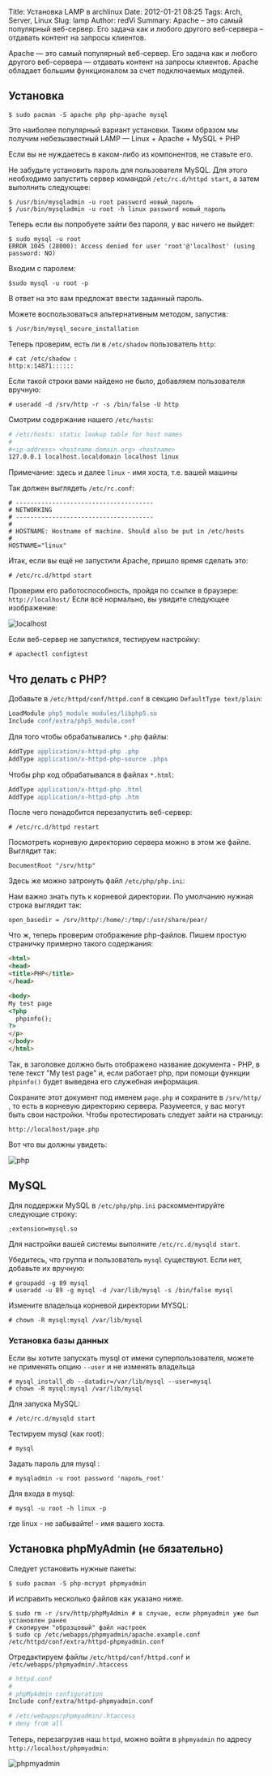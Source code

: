Title: Установка LAMP в archlinux
Date: 2012-01-21 08:25
Tags: Arch, Server, Linux
Slug: lamp
Author: redVi
Summary: Apache – это самый популярный веб-сервер. Его задача как и любого другого веб-сервера – отдавать контент на запросы клиентов.

Apache &mdash; это самый популярный веб-сервер. Его задача как и любого другого
веб-сервера &mdash; отдавать контент на запросы клиентов. Apache обладает
большим функционалом за счет подключаемых модулей.


## Установка

```console
$ sudo pacman -S apache php php-apache mysql
```

Это наиболее популярный вариант установки. Таким образом мы получим небезызвестный LAMP &mdash; Linux + Apache + MySQL + PHP

Если вы не нуждаетесь в каком-либо из компонентов, не ставьте его.

Не забудьте установить пароль для пользователя MySQL. Для этого необходимо запустить сервер командой `/etc/rc.d/httpd start`, а затем выполнить следующее:

```console
$ /usr/bin/mysqladmin -u root password новый_пароль
$ /usr/bin/mysqladmin -u root -h linux password новый_пароль
```

Теперь если вы попробуете зайти без пароля, у вас ничего не выйдет:

```console
$ sudo mysql -u root
ERROR 1045 (28000): Access denied for user 'root'@'localhost' (using password: NO)
```

Входим с паролем:

```console
$sudo mysql -u root -p
```

В ответ на это вам предложат ввести заданный пароль.

Можете воспользоваться альтернативным методом, запустив:

```console
$ /usr/bin/mysql_secure_installation
```

Теперь проверим, есть ли в `/etc/shadow` пользователь `http`:

```console
# cat /etc/shadow :
http:x:14871::::::
```

Если такой строки вами найдено не было, добавляем пользователя вручную:

```console
# useradd -d /srv/http -r -s /bin/false -U http
```

Смотрим содержание нашего `/etc/hosts`:

```sh
# /etc/hosts: static lookup table for host names
#
#<ip-address> <hostname.domain.org> <hostname>
127.0.0.1 localhost.localdomain localhost linux
```

Примечание: здесь и далее `linux` - имя хоста, т.е. вашей машины

Так должен выглядеть `/etc/rc.conf`:

```
# --------------------------------------
# NETWORKING
# --------------------------------------
#
# HOSTNAME: Hostname of machine. Should also be put in /etc/hosts
#
HOSTNAME="linux"
```

Итак, если вы ещё не запустили Apache, пришло время сделать это:

```console
# /etc/rc.d/httpd start
```

Проверим его работоспособность, пройдя по ссылке в браузере: `http://localhost/`
Если всё нормально, вы увидите следующее изображение:

![localhost](http://3.bp.blogspot.com/-wrcyniFvt0o/TwBDrvF4tfI/AAAAAAAAAeU/jQuqE1PbVbw/s1600/apache2.png)

Если веб-сервер не запустился, тестируем настройку:

```console
# apachectl configtest
```

## Что делать с PHP?

Добавьте  в `/etc/httpd/conf/httpd.conf`  в секцию `DefaultType text/plain`:

```apache
LoadModule php5_module modules/libphp5.so
Include conf/extra/php5_module.conf
```

Для того чтобы обрабатывались `*.php` файлы:

```apache
AddType application/x-httpd-php .php
AddType application/x-httpd-php-source .phps
```

Чтобы  php код обрабатывался в файлах `*.html`:

```apache
AddType application/x-httpd-php .html
AddType application/x-httpd-php .htm
```

После чего понадобится перезапустить веб-сервер:

```console
# /etc/rc.d/httpd restart
```

Посмотреть корневую директорию сервера можно в этом же файле. Выглядит так:

```
DocumentRoot "/srv/http"
```

Здесь же можно затронуть файл `/etc/php/php.ini`:

Нам важно знать путь к корневой директории. По умолчанию нужная строка выглядит так:

```
open_basedir = /srv/http/:/home/:/tmp/:/usr/share/pear/
```

Что ж, теперь проверим отображение php-файлов. Пишем простую страничку примерно такого содержания:

```html
<html>
<head>
<title>PHP</title>
</head>

<body>
My test page
<?php
  phpinfo();
?>
</p>
</body>
</html>
```

Так, в заголовке должно быть отображено название документа - PHP, в теле текст "My test page" и, если работает php, при помощи функции `phpinfo()` будет выведена его служебная информация.

Сохраните этот документ под именем `page.php` и сохраните в `/srv/http/` , то есть в корневую директорию сервера. Разумеется, у вас могут быть свои настройки. Чтобы протестировать следует зайти на страницу:

```
http://localhost/page.php
```

Вот что вы должны увидеть:

![php](http://3.bp.blogspot.com/-vHPxeFERVbY/TwGCCASgxxI/AAAAAAAAAeg/sGxJERM4BAo/s1600/apache_php.png)

## MySQL

Для поддержки MySQL в  `/etc/php/php.ini`  раскомментируйте следующие строку:

```
;extension=mysql.so
```

Для настройки вашей системы выполните `/etc/rc.d/mysqld start`.

Убедитесь, что группа и пользователь `mysql` существуют. Если нет, добавьте их вручную:

```console
# groupadd -g 89 mysql
# useradd -u 89 -g mysql -d /var/lib/mysql -s /bin/false mysql
```

Измените владельца корневой директории MYSQL:

```console
# chown -R mysql:mysql /var/lib/mysql
```

### Установка базы данных

Если вы хотите запускать mysql от имени суперпользователя, можете не применять опцию `--user` и не изменять владельца

```console
# mysql_install_db --datadir=/var/lib/mysql --user=mysql
# chown -R mysql:mysql /var/lib/mysql
```

Для запуска MySQL:

```console
# /etc/rc.d/mysqld start
```

Тестируем mysql (как root):

```console
# mysql
```

Задать пароль для mysql :

```console
# mysqladmin -u root password 'пароль_root'
```

Для входа в mysql:

```console
# mysql -u root -h linux -p
```

где linux - не забывайте! - имя вашего хоста.

## Установка phpMyAdmin (не бязательно)

Следует установить нужные пакеты:

```console
$ sudo pacman -S php-mcrypt phpmyadmin
```

И исправить несколько файлов как указано ниже.

```console
$ sudo rm -r /srv/http/phpMyAdmin # в случае, если phpmyadmin уже был установлен ранее
# скопируем "образцовый" файл настроек
$ sudo cp /etc/webapps/phpmyadmin/apache.example.conf /etc/httpd/conf/extra/httpd-phpmyadmin.conf
```

Отредактируем файлы `/etc/httpd/conf/httpd.conf` и `/etc/webapps/phpmyadmin/.htaccess`

```sh
# httpd.conf
#
# phpMyAdmin configuration
Include conf/extra/httpd-phpmyadmin.conf

# /etc/webapps/phpmyadmin/.htaccess
# deny from all
```

Теперь, перезагрузив наш `httpd`, можно войти в `phpmyadmin` по адресу `http://localhost/phpmyadmin`:

![phpmyadmin](http://4.bp.blogspot.com/-iWb_bAkGXQE/T0SrxOEJbFI/AAAAAAAAAik/N70gh7PPzhk/s1600/phpmyadmin.png)
